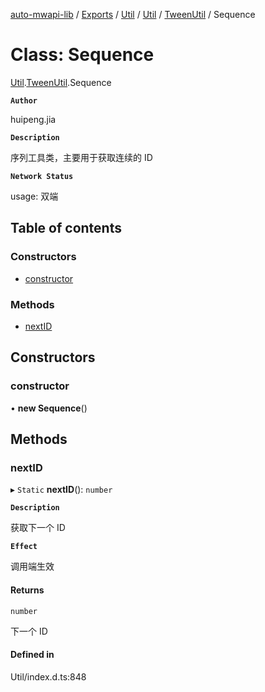 [auto-mwapi-lib](../README.md) / [Exports](../modules.md) / [Util](../modules/Util.md) / [Util](../modules/Util.Util.md) / [TweenUtil](../modules/Util.Util.TweenUtil.md) / Sequence

# Class: Sequence

[Util](../modules/Util.Util.md).[TweenUtil](../modules/Util.Util.TweenUtil.md).Sequence

**`Author`**

huipeng.jia

**`Description`**

序列工具类，主要用于获取连续的 ID

**`Network Status`**

usage: 双端

## Table of contents

### Constructors

- [constructor](Util.Util.TweenUtil.Sequence.md#constructor)

### Methods

- [nextID](Util.Util.TweenUtil.Sequence.md#nextid)

## Constructors

### constructor

• **new Sequence**()

## Methods

### nextID

▸ `Static` **nextID**(): `number`

**`Description`**

获取下一个 ID

**`Effect`**

调用端生效

#### Returns

`number`

下一个 ID

#### Defined in

Util/index.d.ts:848
